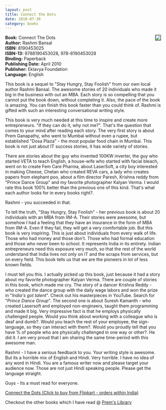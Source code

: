 ```yaml
---
layout: post
title: Connect the Dots
date: 2010-07-30
category: books
---
```


<img style="clear: right; float: right; margin-bottom: 1em; margin-left: 1em;" 
src="{{site.img-url}}/connect-the-dots-rashmi-bansal.jpg" border="1" />
**Book:** Connect The Dots  
**Author:** Rashmi Bansal   
**ISBN:** 8190453025   
**ISBN-13:** 9788190453028, 978-8190453028   
**Binding:** Paperback   
**Publishing Date:** April 2010   
**Publisher:** Eklavya Foundation   
**Language:** English   
  
This book is a sequel to "Stay Hungry, Stay Foolish" from our own local author Rashmi Bansal. The awesome stories of 20 individuals who made it big in the business with out an MBA. Each story is so compelling that you cannot put the book down, without completing it. Also, the pace of the book is amazing. You can finish this book faster than you could think of. Rashmi is gifted with such an interesting conversational writing style.  
  
This book is very much needed at this time to inspire and create more entrepreneurs. "If they can do it, why not me?". That's the question that comes to your mind after reading each story. The very first story is about Prem Ganapathy, who went to Mumbai without even a rupee, but established "Dosa Plaza" - the most popular food chain in Mumbai. This book is not just about IT success stories, it has wide variety of stories.   
  
There are stories about the guy who invented 100KW inverter, the guy who started VETA to teach English, a house-wife who started with facial bleach, went on to create Fem Care Pharma, about LaserSoft, a city boy interested in making Cheese, Chetan who created REVA cars, a lady who creates papers from elephant poo, about a film director Paresh, Krishna reddy from "Prince Dance Group" and my favorite photographer Kalyan Verma. I would rate this book 100% better than the previous one of this kind. That's what each author looks for in every books right?.  
  
Rashmi - you succeeded in that.  
  
To tell the truth, "Stay Hungry, Stay Foolish" - her previous book is about 20 individuals with an MBA from IIM-A. Their stories were awesome, but somehow I had a feeling that they have an insurance in the form of MBA from IIM-A. Even if they fail, they will get a very comfortable job. But this book is very inspiring. This is just about individuals from every walk of life. Those who had money and those don't. Those who had formal education and those who never been to school. It represents India in its entirety. Indian entrepreneurs need this exposure very much, so that the rest of the world understand that India lives not only on IT and the scraps from services, but on every field. This book tells us that we are the pioneers in lot of less known fields.  
  
I must tell you this. I actually picked up this book, just because it had a story about my favorite photographer Kalyan Verma. There are couple of stories in this book, which made me cry. The story of a dancer Krishna Reddy - who created the dance group with the daily wage labors and won the prize in "*India's got talent*". Check out his masterpieces in YouTube. Search for "*Prince Dance Group*". The second one is about Suresh Kamanth - who created Lasersoft and employed non-engineers, taught them programming and made it big. Very impressive fact is that he employs physically challenged people. Would you think about working with a colleague who is deaf and dumb?. Would you teach the rest of your employee, the sign-language, so they can interact with them?. Would you proudly tell that you have % of people who are physically challenged in one way or other?. He did it. I am very proud that I am sharing the same time-period with this awesome man.  
  
Rashmi - I have a serious feedback to you. Your writing style is awesome. But its a horrible mix of English and Hindi. Very horrible. I have no idea of any word in Hindi. You are a famous writer now and please target your audience now. Those are not just Hindi speaking people. Please get the language straight.  
  
Guys - Its a must read for everyone.  
  
[Connect the Dots (Click to buy from Flipkart - orders within India)](http://www.flipkart.com/connect-dots-rashmi-bansal-book-8190453025?affid=INPremkblo)  

Checkout the other books which I have read @ [Prem's Library]({{site.url}}/category/books/)  
